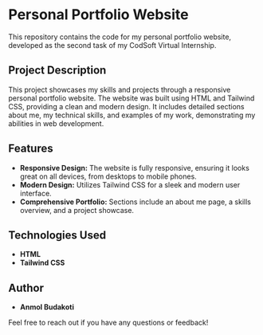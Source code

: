 # Personal Portfolio Website

This repository contains the code for my personal portfolio website, developed as the second task of my CodSoft Virtual Internship.

## Project Description

This project showcases my skills and projects through a responsive personal portfolio website. The website was built using HTML and Tailwind CSS, providing a clean and modern design. It includes detailed sections about me, my technical skills, and examples of my work, demonstrating my abilities in web development.

## Features

- **Responsive Design:** The website is fully responsive, ensuring it looks great on all devices, from desktops to mobile phones.
- **Modern Design:** Utilizes Tailwind CSS for a sleek and modern user interface.
- **Comprehensive Portfolio:** Sections include an about me page, a skills overview, and a project showcase.

## Technologies Used

- **HTML**
- **Tailwind CSS**

## Author

- **Anmol Budakoti**

Feel free to reach out if you have any questions or feedback!
